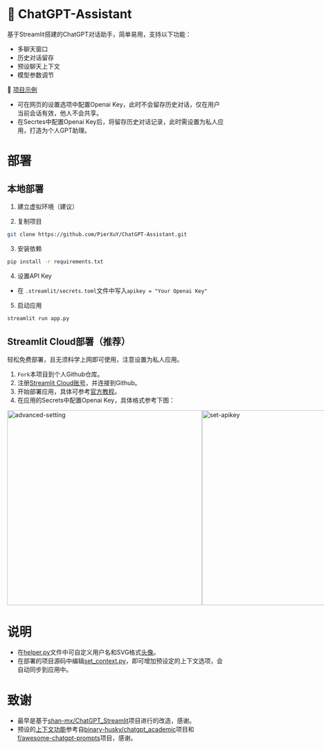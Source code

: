 # 🤖 ChatGPT-Assistant
基于Streamlit搭建的ChatGPT对话助手，简单易用，支持以下功能：
- 多聊天窗口
- 历史对话留存
- 预设聊天上下文 
- 模型参数调节

🤩 [项目示例](https://pearxuy-gpt.streamlit.app/)   

- 可在网页的设置选项中配置Openai Key，此时不会留存历史对话，仅在用户当前会话有效，他人不会共享。
- 在Secrtes中配置Openai Key后，将留存历史对话记录，此时需设置为私人应用，打造为个人GPT助理。    


# 部署
## 本地部署
1. 建立虚拟环境（建议）

2. 复制项目
```bash
git clone https://github.com/PierXuY/ChatGPT-Assistant.git
```

3. 安装依赖
```bash
pip install -r requirements.txt
```

4. 设置API Key   

- 在 `.streamlit/secrets.toml`文件中写入`apikey = "Your Openai Key"`

5. 启动应用
```bash
streamlit run app.py
```

## Streamlit Cloud部署（推荐）
轻松免费部署，且无须科学上网即可使用，注意设置为私人应用。
1. `Fork`本项目到个人Github仓库。
2. 注册[Streamlit Cloud账号](https://share.streamlit.io/)，并连接到Github。
3. 开始部署应用，具体可参考[官方教程](https://docs.streamlit.io/streamlit-community-cloud/get-started)。   
4. 在应用的Secrets中配置Openai Key，具体格式参考下图：
<div style="display: flex;">
  <img src="https://github.com/PierXuY/ChatGPT-Assistant/blob/main/Figure/advanced-setting.png" alt="advanced-setting" style="flex: 1; width: 450px;">
  <img src="https://github.com/PierXuY/ChatGPT-Assistant/blob/main/Figure/set-apikey.png" alt="set-apikey" style="flex: 1; width: 450px;">
</div>

# 说明
- 在[helper.py](https://github.com/PierXuY/ChatGPT-Assistant/blob/main/helper.py)文件中可自定义用户名和SVG格式[头像](https://www.dicebear.com/playground?style=identicon)。
- 在部署的项目源码中编辑[set_context.py](https://github.com/PierXuY/ChatGPT-Assistant/blob/main/set_context.py)，即可增加预设定的上下文选项，会自动同步到应用中。



# 致谢
- 最早是基于[shan-mx/ChatGPT_Streamlit](https://github.com/shan-mx/ChatGPT_Streamlit)项目进行的改造，感谢。
- 预设的[上下文功能](https://github.com/PierXuY/ChatGPT-Assistant/blob/main/set_context.py)参考自[binary-husky/chatgpt_academic](https://github.com/binary-husky/chatgpt_academic)项目和[f/awesome-chatgpt-prompts](https://github.com/f/awesome-chatgpt-prompts)项目，感谢。
